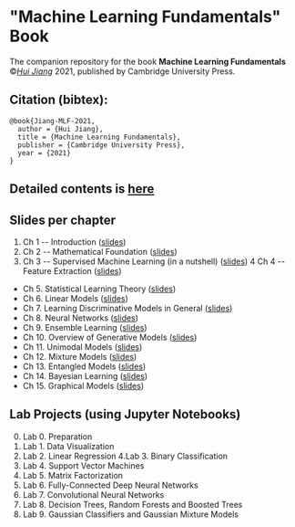 # "Machine Learning Fundamentals" Book
The companion repository for the book **Machine Learning Fundamentals** ©[*Hui Jiang*](https://wiki.eecs.yorku.ca/user/hj/) 2021, published by Cambridge University Press.

## Citation (bibtex):
```
@book{Jiang-MLF-2021, 
  author = {Hui Jiang},
  title = {Machine Learning Fundamentals}, 
  publisher = {Cambridge University Press},
  year = {2021} 
}
```


## Detailed  contents is [here](materials/DetailedContents.pdf)

## Slides per chapter

1. Ch 1 -- Introduction    ([slides](materials/slides/ch1_Introduction.pdf))
2. Ch 2 --  Mathematical Foundation  ([slides](materials/slides/ch2_Mathematical_Foundation.pdf))
3. Ch 3 -- Supervised Machine Learning (in a nutshell) ([slides](materials/slides/ch3_Supervised_Machine_Learning.pdf))
4 Ch 4 -- Feature Extraction ([slides](materials/slides/ch4_Feature_Extraction.pdf))
* Ch 5. Statistical Learning Theory ([slides](materials/slides/ch5_Statistical_Learning_Theory.pdf))
* Ch 6. Linear Models ([slides](materials/slides/ch6_Linear_Models.pdf))
* Ch 7. Learning Discriminative Models in General ([slides](materials/slides/ch7_Learning_Discriminative_Models.pdf))
* Ch 8. Neural Networks ([slides](materials/slides/ch8_Neural_Networks.pdf))
* Ch 9. Ensemble Learning ([slides](materials/slides/ch9_Ensemble_Learning.pdf))
* Ch 10. Overview of Generative Models ([slides](materials/slides/ch10_Overview_Generative_Models.pdf))
* Ch 11. Unimodal Models ([slides](materials/slides/ch11_Unimodal_Models.pdf))
* Ch 12. Mixture Models ([slides](materials/slides/ch12_Mixture_Models.pdf))
* Ch 13. Entangled Models ([slides](materials/slides/ch13_Entangled_Models.pdf))
* Ch 14. Bayesian Learning ([slides](materials/slides/ch14_Bayesian_Learning.pdf))
* Ch 15. Graphical Models ([slides](materials/slides/ch15_Graphical_Models.pdf))

## Lab Projects (using Jupyter Notebooks)

0. Lab 0. Preparation 
2. Lab 1. Data Visualization
3. Lab 2. Linear Regression
4.Lab 3. Binary Classification
5. Lab 4. Support Vector Machines
6. Lab 5. Matrix Factorization
7. Lab 6. Fully-Connected Deep Neural Networks
8. Lab 7. Convolutional Neural Networks
9. Lab 8. Decision Trees, Random Forests and Boosted Trees
10. Lab 9. Gaussian Classifiers and Gaussian Mixture Models
